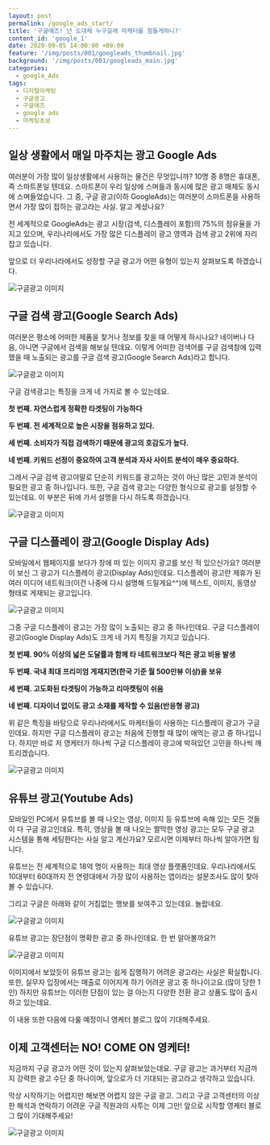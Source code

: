 ```yaml
---
layout: post
permalink: /google_ads_start/
title: '구글애즈! 넌 도대체 누구길래 마케터를 힘들게하니?'
content_id: 'google_1'
date: 2020-09-05 14:00:00 +09:00
feature: '/img/posts/001/googleads_thumbnail.jpg'
background: '/img/posts/001/googleads_main.jpg'
categories:  
  - google_Ads
tags:
  - 디지털마케팅
  - 구글광고
  - 구글애즈
  - google ads
  - 마케팅초보
---
```




## 일상 생활에서 매일 마주치는 광고 Google Ads ##

여러분이 가장 많이 일상생활에서 사용하는 물건은 무엇입니까? 10명 중 8명은 휴대폰, 즉 스마트폰일 텐데요. 스마트폰이 우리 일상에 스며듦과 동시에 많은 광고 매체도 동시에 스며들었습니다. 그 중, 구글 광고(이하 GoogleAds)는 여러분이 스마트폰을 사용하면서 가장 많이 접하는 광고라는 사실. 알고 계셨나요?

전 세계적으로 GoogleAds는 광고 시장(검색, 디스플레이 포함)의 75%의 점유율을 가지고 있으며, 우리나라에서도 가장 많은 디스플레이 광고 영역과 검색 광고 2위에 자리 잡고 있습니다.

앞으로 더 우리나라에서도 성장할 구글 광고가 어떤 유형이 있는지 살펴보도록 하겠습니다.

![구글광고 이미지](/img/posts/001/001.jpg)

## 구글 검색 광고(Google Search Ads) ##

여러분은 평소에 어떠한 제품을 찾거나 정보를 찾을 때 어떻게 하시나요? 네이버나 다음, 아니면 구글에서 검색을 해보실 텐데요. 이렇게 어떠한 검색어를 구글 검색창에 입력했을 때 노출되는 광고를 구글 검색 광고(Google Search Ads)라고 합니다.

![구글광고 이미지](/img/posts/001/002.jpg)

구글 검색광고는 특징을 크게 네 가지로 볼 수 있는데요.

**첫 번째. 자연스럽게 정확한 타겟팅이 가능하다**

**두 번째. 전 세계적으로 높은 시장을 점유하고 있다.**

**세 번째. 소비자가 직접 검색하기 때문에 광고의 호감도가 높다.**

**네 번째. 키워드 선정이 중요하여 고객 분석과 자사 사이트 분석이 매우 중요하다.**

그래서 구글 검색 광고야말로 단순히 키워드를 광고하는 것이 아닌 많은 고민과 분석이 필요한 광고 중 하나입니다. 또한, 구글 검색 광고는 다양한 형식으로 광고를 설정할 수 있는데요. 이 부분은 뒤에 가서 설명을 다시 하도록 하겠습니다.

![구글광고 이미지](/img/posts/001/003.jpg)

## 구글 디스플레이 광고(Google Display Ads) ##

모바일에서 웹페이지를 보다가 창에 떠 있는 이미지 광고를 보신 적 있으신가요? 여러분이 보신 그 광고가 디스플레이 광고(Display Ads)인데요. 디스플레이 광고란 제휴가 된 여러 미디어 네트워크(이건 나중에 다시 설명해 드릴게요^^)에 텍스트, 이미지, 동영상 형태로 게재되는 광고입니다.

![구글광고 이미지](/img/posts/001/004.jpg)

그중 구글 디스플레이 광고는 가장 많이 노출되는 광고 중 하나인데요. 구글 디스플레이 광고(Google Display Ads)도 크게 네 가지 특징을 가지고 있습니다.

**첫 번째. 90% 이상의 넓은 도달률과 함께 타 네트워크보다 적은 광고 비용 발생**

**두 번째. 국내 최대 프리미엄 게재지면(한국 기준 월 500만뷰 이상)을 보유**

**세 번째. 고도화된 타겟팅이 가능하고 리마켓팅이 쉬움**

**네 번째. 디자이너 없이도 광고 소재를 제작할 수 있음(반응형 광고)**

위 같은 특징을 바탕으로 우리나라에서도 마케터들이 사용하는 디스플레이 광고가 구글인데요. 하지만 구글 디스플레이 광고는 처음에 진행할 때 많이 애먹는 광고 중 하나입니다. 하지만 바로 저 영케터가 하나씩 구글 디스플레이 광고에 박혀있던 고민을 하나씩 깨트리겠습니다.

![구글광고 이미지](/img/posts/001/005.jpg)

## 유튜브 광고(Youtube Ads) ##

모바일인 PC에서 유튜브를 볼 때 나오는 영상, 이미지 등 유튜브에 속해 있는 모든 것들이 다 구글 광고인데요. 특히, 영상을 볼 때 나오는 짤막한 영상 광고는 모두 구글 광고 시스템을 통해 세팅한다는 사실 알고 계신가요? 모르시면 이제부터 하나씩 알아가면 됩니다.

유튜브는 전 세계적으로 18억 명이 사용하는 최대 영상 플랫폼인데요. 우리나라에서도 10대부터 60대까지 전 연령대에서 가장 많이 사용하는 앱이라는 설문조사도 많이 찾아볼 수 있습니다.

그리고 구글은 아래와 같이 거침없는 행보를 보여주고 있는데요. 놀랍네요.

![구글광고 이미지](/img/posts/001/006.jpg)

유튜브 광고는 장단점이 명확한 광고 중 하나인데요. 한 번 알아볼까요?!

![구글광고 이미지](/img/posts/001/007.jpg)

이미지에서 보았듯이 유튜브 광고는 쉽게 집행하기 어려운 광고라는 사실은 확실합니다. 또한, 실무자 입장에서는 매출로 이어지게 하기 어려운 광고 중 하나이고요.(많이 당한 1인) 하지만 유튜브는 이러한 단점이 있는 걸 아는지 다양한 전환 광고 상품도 많이 출시하고 있는데요.

이 내용 또한 다음에 다룰 예정이니 영케터 블로그 많이 기대해주세요.

## 이제 고객센터는 NO! COME ON 영케터!

지금까지 구글 광고가 어떤 것이 있는지 살펴보았는데요. 구글 광고는 과거부터 지금까지 강력한 광고 수단 중 하나이며, 앞으로가 더 기대되는 광고라고 생각하고 있습니다.

막상 시작하기는 어렵지만 해보면 어렵지 않은 구글 광고. 그리고 구글 고객센터의 이상한 해석과 연락하기 어려운 구글 직원과의 사투는 이제 그만! 앞으로 시작할 영케터 블로그 많이 기대해주세요!

![구글광고 이미지](/img/posts/001/008.jpg)


